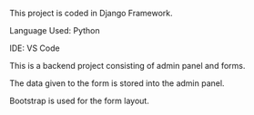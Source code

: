 This project is coded in Django Framework.

Language Used: Python

IDE: VS Code

This is a backend project consisting of admin panel and forms. 

The data given to the form is stored into the admin panel. 

Bootstrap is used for the form layout. 
